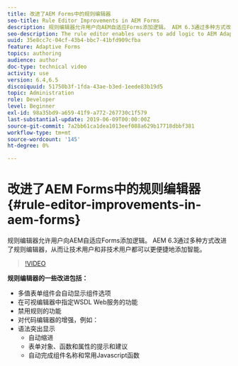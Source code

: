 ```yaml
---
title: 改进了AEM Forms中的规则编辑器
seo-title: Rule Editor Improvements in AEM Forms
description: 规则编辑器允许用户向AEM自适应Forms添加逻辑。 AEM 6.3通过多种方式改进了规则编辑器，从而让技术用户和非技术用户都可以更便捷地添加智能。
seo-description: The rule editor enables users to add logic to AEM Adaptive Forms. AEM 6.3 improves the rule editor in several ways making it easier and faster for both technical and non-technical users alike to add intelligence.
uuid: 35e8cc7c-04cf-43b4-bbc7-41bfd909cfba
feature: Adaptive Forms
topics: authoring
audience: author
doc-type: technical video
activity: use
version: 6.4,6.5
discoiquuid: 51750b3f-1fda-43ae-b3ed-1eede83b19d5
topic: Administration
role: Developer
level: Beginner
exl-id: 98a35bd9-a659-41f9-a772-267730c1f579
last-substantial-update: 2019-06-09T00:00:00Z
source-git-commit: 7a2bb61ca1dea1013eef088a629b17718dbbf381
workflow-type: tm+mt
source-wordcount: '145'
ht-degree: 0%

---
```


# 改进了AEM Forms中的规则编辑器 {#rule-editor-improvements-in-aem-forms}

规则编辑器允许用户向AEM自适应Forms添加逻辑。 AEM 6.3通过多种方式改进了规则编辑器，从而让技术用户和非技术用户都可以更便捷地添加智能。

>[!VIDEO](https://video.tv.adobe.com/v/19653?quality=9&learn=on)

**规则编辑器的一些改进包括：**

* 多值表单组件会自动显示组件选项
* 在可视编辑器中指定WSDL Web服务的功能
* 禁用规则的功能
* 对代码编辑器的增强，例如：
* 语法突出显示
   * 自动缩进
   * 表单对象、函数和属性的提示和建议
   * 自动完成组件名称和常用Javascript函数
